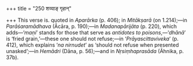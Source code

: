 +++
title = "250 शय्याङ् गृहान्"

+++
This verse is. quoted in *Aparārka* (p. 406); in *Mitākṣarā* (on
1.214);—in *Parāśaramādhava* (Ācāra, p. 190);—in *Madanapārijāta* (p.
220), which adds—‘*maṇi*’ stands for those that serve as *antidotes to
poisons*,—‘*dhānā*’ is ‘fried grain,’—these one should not refuse;—in
‘*Prāyascittaviveka*’ (p. 412), which explains ‘*na nirnudet*’ as
‘should not refuse when presented unasked’;—in *Hemādri* (Dāna, p.
56);—and in *Nṛsiṃhaprasāda* (Āhnika, p. 37b).


